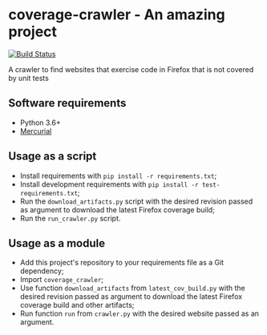 # coverage-crawler - An amazing project
[![Build Status](https://travis-ci.org/mozilla/coverage-crawler.svg?branch=master)](https://travis-ci.org/mozilla/coverage-crawler)

A crawler to find websites that exercise code in Firefox that is not covered by unit tests

## Software requirements
- Python 3.6+
- [Mercurial](https://www.mercurial-scm.org/)

## Usage as a script

- Install requirements with `pip install -r requirements.txt`;
- Install development requirements with `pip install -r test-requirements.txt`;
- Run the `download_artifacts.py` script with the desired revision passed as argument to download the latest Firefox coverage build;
- Run the `run_crawler.py` script.

## Usage as a module

- Add this project's repository to your requirements file as a Git dependency;
- Import `coverage_crawler`;
- Use function `download_artifacts` from `latest_cov_build.py` with the desired revision passed as argument to download the latest Firefox coverage build and other artifacts;
- Run function `run` from `crawler.py` with the desired website passed as an argument.
